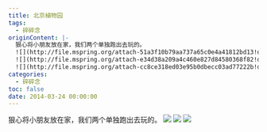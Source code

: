```yaml
---
title: 北京植物园
tags:
  - 碎碎念
originContent: |-
  狠心将小朋友放在家，我们两个单独跑出去玩的。
  ![](http://file.mspring.org/attach-51a3f10b79aa737a65c0e4a41812bd13!detail)
  ![](http://file.mspring.org/attach-e34d38a209a4c460e827d84580368f82!detail)
  ![](http://file.mspring.org/attach-cc8ce318ed03e95b0dbecc03ad77222b!detail)
categories:
  - 碎碎念
toc: false
date: 2014-03-24 00:00:00
---
```


狠心将小朋友放在家，我们两个单独跑出去玩的。
![](http://file.mspring.org/attach-51a3f10b79aa737a65c0e4a41812bd13!detail)
![](http://file.mspring.org/attach-e34d38a209a4c460e827d84580368f82!detail)
![](http://file.mspring.org/attach-cc8ce318ed03e95b0dbecc03ad77222b!detail)